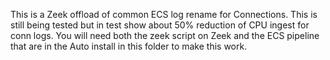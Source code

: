 This is a Zeek offload of common ECS log rename for Connections. This is still being tested but in test show about 50% reduction of CPU ingest for conn logs. You will need both the zeek script on Zeek and the ECS pipeline that are in the Auto install in this folder to make this work. 

